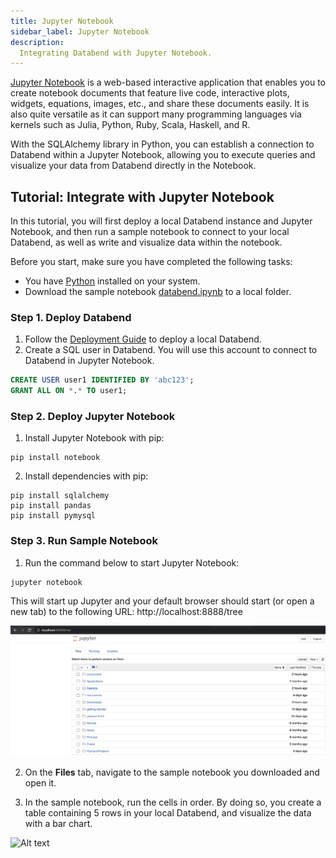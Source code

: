 ```yaml
---
title: Jupyter Notebook
sidebar_label: Jupyter Notebook
description:
  Integrating Databend with Jupyter Notebook.
---
```


[Jupyter Notebook](https://jupyter.org) is a web-based interactive application that enables you to create notebook documents that feature live code, interactive plots, widgets, equations, images, etc., and share these documents easily. It is also quite versatile as it can support many programming languages via kernels such as Julia, Python, Ruby, Scala, Haskell, and R.

With the SQLAlchemy library in Python, you can establish a connection to Databend within a Jupyter Notebook, allowing you to execute queries and visualize your data from Databend directly in the Notebook.

## Tutorial: Integrate with Jupyter Notebook

In this tutorial, you will first deploy a local Databend instance and Jupyter Notebook, and then run a sample notebook to connect to your local Databend, as well as write and visualize data within the notebook.

Before you start, make sure you have completed the following tasks:

- You have [Python](https://www.python.org/) installed on your system.
- Download the sample notebook [databend.ipynb](https://datafuse-1253727613.cos.ap-hongkong.myqcloud.com/integration/databend.ipynb) to a local folder.

### Step 1. Deploy Databend

1. Follow the [Deployment Guide](https://databend.rs/doc/deploy) to deploy a local Databend.
2. Create a SQL user in Databend. You will use this account to connect to Databend in Jupyter Notebook.

```sql
CREATE USER user1 IDENTIFIED BY 'abc123';
GRANT ALL ON *.* TO user1;
```

### Step 2. Deploy Jupyter Notebook

1. Install Jupyter Notebook with pip:

```shell
pip install notebook
```

2. Install dependencies with pip:

```shell
pip install sqlalchemy
pip install pandas
pip install pymysql
```

### Step 3. Run Sample Notebook

1. Run the command below to start Jupyter Notebook:

```shell
jupyter notebook
```

  This will start up Jupyter and your default browser should start (or open a new tab) to the following URL: http://localhost:8888/tree

![Alt text](../../../public/img/integration/notebook-tree.png)

2. On the **Files** tab, navigate to the sample notebook you downloaded and open it.

3. In the sample notebook, run the cells in order. By doing so, you create a table containing 5 rows in your local Databend, and visualize the data with a bar chart.

![Alt text](../../../public/img/integration/integration-gui-jupyter.png)